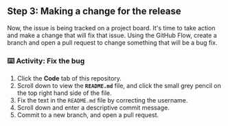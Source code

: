 ## Step 3: Making a change for the release

Now, the issue is being tracked on a project board. It's time to take action and make a change that will fix that issue. Using the GitHub Flow, create a branch and open a pull request to change something that will be a bug fix.

### :keyboard: Activity: Fix the bug

1. Click the **Code** tab of this repository.
1. Scroll down to view the **`README.md`** file, and click the small grey pencil on the top right hand side of the file.
1. Fix the text in the `README.md` file by correcting the username.
1. Scroll down and enter a descriptive commit message.
1. Commit to a new branch, and open a pull request. 
